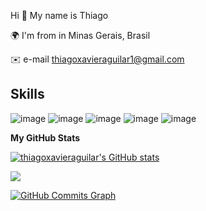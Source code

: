 
Hi 👋 My name is Thiago 

🌍 I'm from in Minas Gerais, Brasil

✉️ e-mail thiagoxavieraguilar1@gmail.com



## Skills
![image](https://user-images.githubusercontent.com/71942038/197104207-9f5c1188-a3bb-43ee-978e-80b9aee736dc.png)
![image](https://user-images.githubusercontent.com/71942038/197104247-9f0a9d0a-61b0-4989-99e1-f2de1731613c.png)
![image](https://user-images.githubusercontent.com/71942038/197104484-03d98c71-e066-466b-b86e-b5b0959b7b4f.png)
![image](https://user-images.githubusercontent.com/71942038/197104516-28005bab-f80a-4c83-8bd2-e0d1afe69339.png)
![image](https://user-images.githubusercontent.com/71942038/197104385-43e935f4-8b44-4d96-95f9-f1d64940c9f7.png)


<b>My GitHub Stats</b>

<a href="http://www.github.com/thiagoxavieraguilar"><img src="https://github-readme-stats-peguimasid.vercel.app/api?username=thiagoxavier&show_icons=true&hide=&count_private=true&title_color=3382ed&text_color=ffffff&icon_color=3382ed&bg_color=171717&hide_border=true&show_icons=true" alt="thiagoxavieraguilar's GitHub stats" /></a>




<a href="http://www.github.com/thiagoxavieraguilar"><img src="https://github-readme-streak-stats.herokuapp.com/?user=thiagoxavieraguilar&stroke=ffffff&background=171717&ring=3382ed&fire=3382ed&currStreakNum=ffffff&currStreakLabel=3382ed&sideNums=ffffff&sideLabels=ffffff&dates=ffffff&hide_border=true" /></a>

<a href="http://www.github.com/thiagoxavieraguilar"><img src="https://activity-graph.herokuapp.com/graph?username=thiagoxavieraguilar&bg_color=171717&color=ffffff&line=3382ed&point=ffffff&area_color=171717&area=true&hide_border=true&custom_title=GitHub%20Commits%20Graph" alt="GitHub Commits Graph" /></a>
